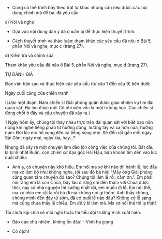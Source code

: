 + Cũng có thể trình bày theo trật tự khác nhưng cần nêu được các nội dung chính mà đề bài đã yêu cầu.

c) Nói và nghe

- Dựa vào nội dung dàn ý đã chuẩn bị để thực hiện thuyết trình.

- Cách thuyết trình và thảo luận: tham khảo các yêu cầu đã nêu ở Bài 5, phần Nói và nghe, mục c (trang 27).

d) Kiểm tra và chỉnh sửa

Tham khảo yêu cầu đã nêu ở Bài 5, phần Nói và nghe, mục d (trang 27).

TỰ ĐÁNH GIÁ

Đọc văn bản sau và thực hiện các yêu cầu (từ câu 1 đến câu 9) bên dưới:

Ngày cuối cùng của chiến tranh

(Lược một đoạn: Năm chiến sĩ Giải phóng quân được giao nhiệm vụ tìm đài quan sát. Họ tìm được một Cô nhi viện vốn là một trường học. Các chiến sĩ đóng chốt ở đây và câu chuyện đã xảy ra.)

1 Ngày hôm ấy, chúng tôi thay nhau trực trên đài quan sát với biết bao nôn nóng khi nghe tiếng pháo từ hướng đông, hướng tây và xa hơn nữa, hướng nam. Đôi lúc mơ hồ vọng đến cả tiếng súng nhỏ. Sẽ đến rất gần một ngày Sài Gòn; ngày mai, ngày kia, hay...?

Nhưng đã xảy ra một chuyện làm đảo lộn công việc của chúng tôi. Bắt đầu là binh nhất Ruẩn, con chiên xứ đạo gốc Hải Hậu, bận khoản tìm đến vào lúc cuối chiều:

- Anh ạ, có chuyện này khó hiểu. Em hỏi ma xơ khi nào thì hành lễ, lúc đầu ma xơ làm bộ như không nghe, rồi sau đó bà hỏi: "Mấy ông Giải phóng cũng quan tâm chuyện đó sao? Chúng tôi làm lễ rồi, cảm ơn.". Em phải nói rằng em là con Chúa, bấy lâu ở rừng chỉ đến thăm với Chúa được thôi, nay có nhà nguyện thì sướng nhất rồi, em muốn đi lễ. Em nói thế, ma xơ nhìn em rất lạ rồi bỏ đi mà không nói gì thêm. Anh thấy không, chúng mình đến đây từ sớm, đã có buổi lễ nào đâu? Không có lễ sáng mà cũng chưa thấy lễ chiều. Em để ý kĩ lắm mà. Ma xơ nói thế thì lạ thật!

Tôi chưa kịp chia sẻ mối nghi hoặc thì tiểu đội trưởng Vinh xuất hiện:

- Báo cáo chủ nhiệm, không ổn đâu! - Vinh hạ giọng.

- Có địch!
